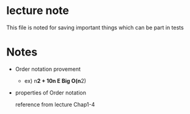 # lecture note

This file is noted for saving important things which can be part in tests 


# Notes

- Order notation provement

  - ex) n**2 + 10n  E  Big O(n**2)

- properties of Order notation

  reference from lecture Chap1-4
